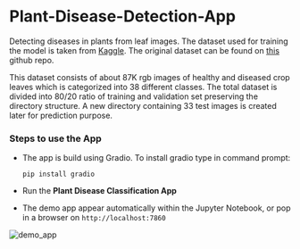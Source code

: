 # Plant-Disease-Detection-App

Detecting diseases in plants from leaf images.
The dataset used for training the model is taken from [Kaggle](https://www.kaggle.com/datasets/vipoooool/new-plant-diseases-dataset).
The original dataset can be found on [this](https://github.com/spMohanty/PlantVillage-Dataset) github repo. 

This dataset consists of about 87K rgb images of healthy and diseased crop leaves which is categorized into 38 different classes. The total dataset is divided into 80/20 ratio of training and validation set preserving the directory structure. A new directory containing 33 test images is created later for prediction purpose.

### Steps to use the App
- The app is build using Gradio. To install gradio type in command prompt:

  `pip install gradio`

- Run the **Plant Disease Classification App**

- The demo app appear automatically within the Jupyter Notebook, or pop in a browser on `http://localhost:7860`


![demo_app](https://user-images.githubusercontent.com/99869931/236658620-4f9fd13b-a5a6-4927-99de-f31f7bdfbf8d.png)
